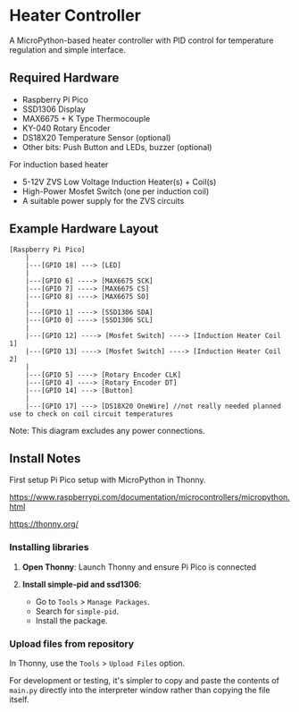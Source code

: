 # Heater Controller

A MicroPython-based heater controller with PID control for temperature regulation and simple interface.

## Required Hardware

- Raspberry Pi Pico
- SSD1306 Display
- MAX6675 + K Type Thermocouple
- KY-040 Rotary Encoder
- DS18X20 Temperature Sensor (optional)
- Other bits: Push Button and LEDs, buzzer (optional)


For induction based heater
- 5-12V ZVS Low Voltage Induction Heater(s) + Coil(s)
- High-Power Mosfet Switch (one per induction coil)
- A suitable power supply for the ZVS circuits


## Example Hardware Layout

```
[Raspberry Pi Pico]
    |
    |---[GPIO 18] ---> [LED]
    |
    |---[GPIO 6] ----> [MAX6675 SCK]
    |---[GPIO 7] ----> [MAX6675 CS]
    |---[GPIO 8] ----> [MAX6675 SO]
    |
    |---[GPIO 1] ----> [SSD1306 SDA]
    |---[GPIO 0] ----> [SSD1306 SCL]
    |
    |---[GPIO 12] ----> [Mosfet Switch] ----> [Induction Heater Coil 1]
    |---[GPIO 13] ----> [Mosfet Switch] ----> [Induction Heater Coil 2]
    |
    |---[GPIO 5] ----> [Rotary Encoder CLK]
    |---[GPIO 4] ----> [Rotary Encoder DT]
    |---[GPIO 14] ---> [Button]
    |
    |---[GPIO 17] ---> [DS18X20 OneWire] //not really needed planned use to check on coil circuit temperatures
```

Note: This diagram excludes any power connections.


## Install Notes

First setup Pi Pico setup with MicroPython in Thonny.

https://www.raspberrypi.com/documentation/microcontrollers/micropython.html

https://thonny.org/


### Installing libraries

1. **Open Thonny**: Launch Thonny and ensure Pi Pico is connected

2. **Install simple-pid and ssd1306**: 
    - Go to `Tools` > `Manage Packages`.
    - Search for `simple-pid`.
    - Install the package.

### Upload files from repository

In Thonny, use the `Tools` > `Upload Files` option.

For development or testing, it's simpler to copy and paste the contents of `main.py` directly into the interpreter window rather than copying the file itself.